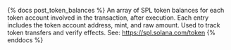 {% docs post_token_balances %}
An array of SPL token balances for each token account involved in the transaction, after execution. Each entry includes the token account address, mint, and raw amount. Used to track token transfers and verify effects. See: https://spl.solana.com/token
{% enddocs %} 